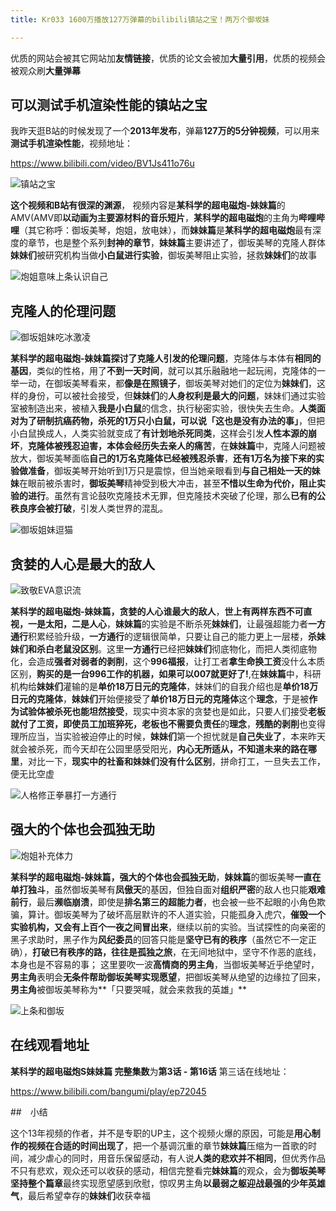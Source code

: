 ```yaml
---
title: Kr033 1600万播放127万弹幕的bilibili镇站之宝！两万个御坂妹

---
```


优质的网站会被其它网站加**友情链接**，优质的论文会被加**大量引用**，优质的视频会被观众刷**大量弹幕**

## 可以测试手机渲染性能的镇站之宝

我昨天逛B站的时候发现了一个**2013年发布**，弹幕**127万的5分钟视频**，可以用来**测试手机渲染性能**，视频地址：

https://www.bilibili.com/video/BV1Js411o76u

![镇站之宝](https://www.v2fy.com/asset/0i/127w.png)

**这个视频和B站有很深的渊源**， 视频内容是**某科学的超电磁炮-妹妹篇**的 AMV(AMV即**以动画为主要源材料的音乐短片**，**某科学的超电磁炮**的主角为**哔哩哔哩**（其它称呼：御坂美琴，炮姐，放电妹），而**妹妹篇**是**某科学的超电磁炮**最有深度的章节，也是整个系列**封神的章节**，**妹妹篇**主要讲述了，御坂美琴的克隆人群体**妹妹们**被研究机构当做**小白鼠进行实验**，御坂美琴阻止实验，拯救**妹妹们**的故事

![炮姐意味上条认识自己](https://www.v2fy.com/asset/0i/bi.png)

## 克隆人的伦理问题

![御坂姐妹吃冰激凌](https://www.v2fy.com/asset/0i/bili-sisite.png)



**某科学的超电磁炮-妹妹篇探讨了克隆人引发的伦理问题**，克隆体与本体有**相同的基因**，类似的性格，用了**不到一天时间**，就可以其乐融融地一起玩闹，克隆体的一举一动，在御坂美琴看来，都**像是在照镜子**，御坂美琴对她们的定位为**妹妹们**，这样的身份，可以被社会接受，但**妹妹们**的**人身权利是最大的问题**，妹妹们通过实验室被制造出来，被植入**我是小白鼠**的信念，执行秘密实验，很快失去生命。**人类面对为了研制抗癌药物，杀死的1万只小白鼠，可以说「这也是没有办法的事」**，但把小白鼠换成人，人类实验就变成了**有计划地杀死同类**，这样会引发**人性本源的崩坏**，**克隆体被残忍迫害，本体会经历失去亲人的痛苦**，在**妹妹篇**中，克隆人问题被放大，御坂美琴面临**自己的1万名克隆体已经被残忍杀害**，**还有1万名为接下来的实验做准备**，御坂美琴开始听到1万只是震惊，但当她亲眼看到**与自己相处一天的妹妹**在眼前被杀害时，**御坂美琴**精神受到极大冲击，甚至**不惜以生命为代价，阻止实验的进行**。虽然有言论鼓吹克隆技术无罪，但克隆技术突破了伦理，那么**已有的公秩良序会被打破**，引发人类世界的混乱。

![御坂姐妹逗猫](https://www.v2fy.com/asset/0i/bili-cat.png)

## 贪婪的人心是最大的敌人

![致敬EVA意识流](https://www.v2fy.com/asset/0i/bili-lingboli.png)

**某科学的超电磁炮-妹妹篇，贪婪的人心谁最大的敌人**，**世上有两样东西不可直视，一是太阳，二是人心**，**妹妹篇**的实验是不断杀死**妹妹们**，让最强超能力者**一方通行**积累经验升级，**一方通行**的逻辑很简单，只要让自己的能力更上一层楼，**杀妹妹们和杀白老鼠没区别**。这里**一方通行**已经把**妹妹们**彻底物化，而把人类彻底物化，会造成**强者对弱者的剥削**，这个**996福报**，让打工者**拿生命换工资**没什么本质区别，**购买的是一台996工作的机器，如果可以007就更好了!**,在**妹妹篇**中，科研机构给**妹妹们**灌输的是**单价18万日元的克隆体**，妹妹们的自我介绍也是**单价18万日元的克隆体**，**妹妹们**开始便接受了**单价18万日元的克隆体**这个**理念**，于是被**作为试验体被杀死也能坦然接受**，现实中资本家的贪婪也是如此，只要人们接受**老板就付了工资，即使员工加班猝死，老板也不需要负责任**的**理念**，**残酷的剥削**也变得理所应当，当实验被迫停止的时候，**妹妹们**第一个担忧就是**自己失业了**，本来昨天就会被杀死，而今天却在公园里感受阳光，**内心无所适从，不知道未来的路在哪里**，对比一下，**现实中的社畜和妹妹们没有什么区别**，拼命打工，一旦失去工作，便无比空虚

![人格修正拳暴打一方通行](https://www.v2fy.com/asset/0i/shangtiao-yifang.png)



## 强大的个体也会孤独无助

![炮姐补充体力](https://www.v2fy.com/asset/0i/bi-02.png)

**某科学的超电磁炮-妹妹篇，强大的个体也会孤独无助**，**妹妹篇**的御坂美琴**一直在单打独斗**，虽然御坂美琴有**凤傲天**的基因，但独自面对**组织严密**的敌人也只能**艰难前行**，最后**濒临崩溃**，即使是**排名第三的超能力者**，也会被一些不起眼的小角色欺骗，算计。御坂美琴为了破坏高层默许的不人道实验，只能孤身入虎穴，**催毁一个实验机构，又会有上百个一夜之间冒出来**，继续以前的实验。当试探性的向亲密的黑子求助时，黑子作为**风纪委员**的回答只能是**坚守已有的秩序**（虽然它不一定正确），**打破已有秩序的路，往往是孤独之旅**，在无间地狱中，坚守不作恶的底线，本身也是不容易的事； 这里要吹一波**高情商的男主角**，当御坂美琴近乎绝望时，**男主角**表明会**无条件帮助御坂美琴实现愿望**，把御坂美琴从绝望的边缘拉了回来，**男主角**被御坂美琴称为**「只要哭喊，就会来救我的英雄」**

![上条和御坂](https://www.v2fy.com/asset/0i/xizhen.png)

## 在线观看地址

**某科学的超电磁炮S妹妹篇 完整集数**为**第3话 - 第16话**  第三话在线地址：

https://www.bilibili.com/bangumi/play/ep72045

##　小结

这个13年视频的作者，并不是专职的UP主，这个视频火爆的原因，可能是**用心制作的视频在合适的时间出现了**，把一个基调沉重的章节**妹妹篇**压缩为一首歌的时间，减少虐心的同时，用音乐保留感动，有人说**人类的悲欢并不相同**，但优秀作品不只有悲欢，观众还可以收获的感动，相信完整看完**妹妹篇**的观众，会为**御坂美琴坚持整个篇章**最终实现愿望感到欣慰，惊叹男主角**以最弱之躯迎战最强的少年英雄气**，最后希望幸存的**妹妹们**收获幸福

